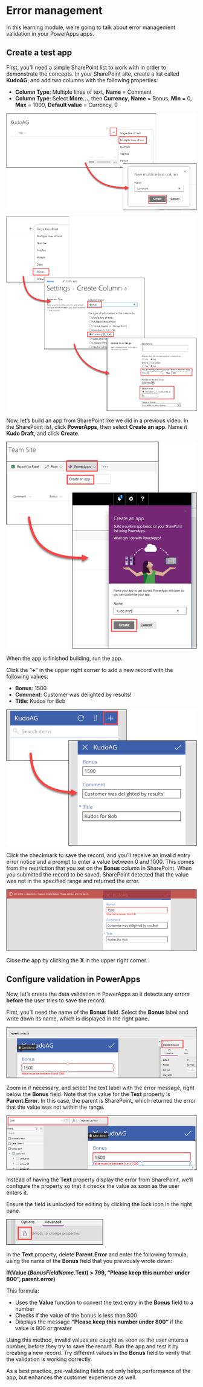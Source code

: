 <properties
   pageTitle="Best Practices: Error Management | Microsoft PowerApps"
   description="Error management and validation in your apps"
   services=""
   suite="powerapps"
   documentationCenter="na"
   authors="v-brbene"
   manager="anneta"
   editor=""
   tags=""
   featuredVideoId="os33pHQ9jSU"
   courseDuration="6m"/>

<tags
   ms.service="powerapps"
   ms.devlang="na"
   ms.topic="get-started-article"
   ms.tgt_pltfrm="na"
   ms.workload="na"
   ms.date="07/12/2017"
   ms.author="v-brbene"/>

# Error management

In this learning module, we’re going to talk about error management validation in your PowerApps apps.

## Create a test app

First, you’ll need a simple SharePoint list to work with in order to demonstrate the concepts.  In your SharePoint site, create a list called **KudoAG**, and add two columns with the following properties:
- **Column Type**: Multiple lines of text, **Name** = Comment
- **Column Type**: Select **More...**, then **Currency**, **Name** = Bonus, **Min** = 0, **Max** = 1000, **Default value** = Currency, 0

![Create-sharepoint-column](./media/learning-bp-error-management/create-sharepoint-column1.png)

![Create-sharepoint-column](./media/learning-bp-error-management/create-sharepoint-column2.png)

Now, let’s build an app from SharePoint like we did in a previous video. In the SharePoint list, click **PowerApps**, then select **Create an app**.  Name it **Kudo Draft**, and click **Create**. 

![Create-new-app](./media/learning-bp-error-management/create-app.png)

When the app is finished building, run the app. 

Click the “**+**” in the upper right corner to add a new record with the following values:
- **Bonus**: 1500
- **Comment**: Customer was delighted by results! 
- **Title**: Kudos for Bob

![Create-new-record](./media/learning-bp-error-management/new-record.png)

Click the checkmark to save the record, and you’ll receive an invalid entry error notice and a prompt to enter a value between 0 and 1000. This comes from the restriction that you set on the **Bonus** column in SharePoint. When you submitted the record to be saved, SharePoint detected that the value was not in the specified range and returned the error. 

![Invalid-error](./media/learning-bp-error-management/invalid-entry-error.png)

Close the app by clicking the **X** in the upper right corner. 

## Configure validation in PowerApps

Now, let’s create the data validation in PowerApps so it detects any errors **before** the user tries to save the record.

First, you’ll need the name of the **Bonus** field.  Select the **Bonus** label and write down its name, which is displayed in the right pane. 

![Field-name](./media/learning-bp-error-management/bonus-name.png)

Zoom in if necessary, and select the text label with the error message, right below the **Bonus** field. Note that the value for the **Text** property is **Parent.Error**. In this case, the parent is SharePoint, which returned the error that the value was not within the range. 

![Parent-error](./media/learning-bp-error-management/parent-error.png)

Instead of having the **Text** property display the error from SharePoint, we’ll configure the property so that it checks the value as soon as the user enters it.

Ensure the field is unlocked for editing by clicking the lock icon in the right pane.

![Unlock-field](./media/learning-bp-error-management/unlock-for-editing.png)

In the **Text** property, delete **Parent.Error** and enter the following formula, using the name of the **Bonus** field that you previously wrote down:

**If(Value (*BonusFieldName*.Text) > 799, “Please keep this number under 800”, parent.error)**

This formula:
- Uses the **Value** function to convert the text entry in the **Bonus** field to a number 
- Checks if the value of the bonus is less than 800
- Displays the message **“Please keep this number under 800”** if the value is 800 or greater

Using this method, invalid values are caught as soon as the user enters a number, before they try to save the record. Run the app and test it by creating a new record. Try different values in the **Bonus** field to verify that the validation is working correctly. 

As a best practice, pre-validating fields not only helps performance of the app, but enhances the customer experience as well. 




